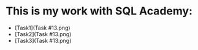 # This is my work with SQL Academy:
* [Task1](Task #13.png)
* [Task2](Task #13.png)
* [Task3](Task #13.png)
